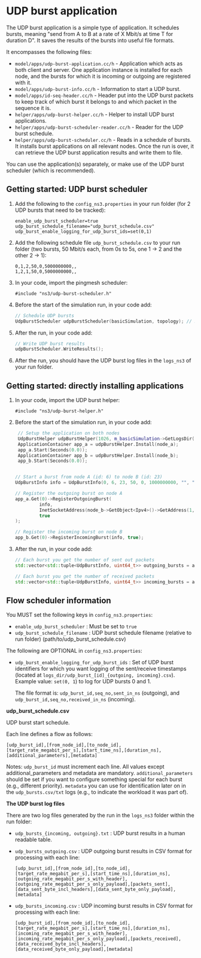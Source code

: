 # UDP burst application

The UDP burst application is a simple type of application. It schedules bursts, meaning "send from A to B at a rate of X Mbit/s at time T for duration D". It saves the results of the bursts into useful file formats.


It encompasses the following files:

* `model/apps/udp-burst-application.cc/h` - Application which acts as both client and server. One application instance is installed for each node, and the bursts for which it is incoming or outgoing are registered with it.
* `model/apps/udp-burst-info.cc/h` - Information to start a UDP burst.
* `model/apps/id-seq-header.cc/h` - Header put into the UDP burst packets to keep track of which burst it belongs to and which packet in the sequence it is.
* `helper/apps/udp-burst-helper.cc/h` - Helper to install UDP burst applications.
* `helper/apps/udp-burst-scheduler-reader.cc/h` - Reader for the UDP burst schedule.
* `helper/apps/udp-burst-scheduler.cc/h` - Reads in a schedule of bursts. It installs burst applications on all relevant nodes. Once the run is over, it can retrieve the UDP burst application results and write them to file. 

You can use the application(s) separately, or make use of the UDP burst scheduler (which is recommended).


## Getting started: UDP burst scheduler

1. Add the following to the `config_ns3.properties` in your run folder (for 2 UDP bursts that need to be tracked):

   ```
   enable_udp_burst_scheduler=true
   udp_burst_schedule_filename="udp_burst_schedule.csv"
   udp_burst_enable_logging_for_udp_burst_ids=set(0,1)
   ```

2. Add the following schedule file `udp_burst_schedule.csv` to your run folder (two bursts, 50 Mbit/s each, from 0s to 5s, one 1 -> 2 and the other 2 -> 1):

   ```
   0,1,2,50,0,5000000000,,
   1,2,1,50,0,5000000000,,
   ```

3. In your code, import the pingmesh scheduler:

   ```
   #include "ns3/udp-burst-scheduler.h"
   ```

3. Before the start of the simulation run, in your code add:

    ```c++
    // Schedule UDP bursts
    UdpBurstScheduler udpBurstScheduler(basicSimulation, topology); // Requires enable_udp_burst_scheduler=true
    ```
   
4. After the run, in your code add:

    ```c++
    // Write UDP burst results
    udpBurstScheduler.WriteResults();
    ```

5. After the run, you should have the UDP burst log files in the `logs_ns3` of your run folder.


## Getting started: directly installing applications

1. In your code, import the UDP burst helper:

   ```
   #include "ns3/udp-burst-helper.h"
   ```
   
2. Before the start of the simulation run, in your code add:

   ```c++
    // Setup the application on both nodes
    UdpBurstHelper udpBurstHelper(1026, m_basicSimulation->GetLogsDir());
    ApplicationContainer app_a = udpBurstHelper.Install(node_a);
    app_a.Start(Seconds(0.0));
    ApplicationContainer app_b = udpBurstHelper.Install(node_b);
    app_b.Start(Seconds(0.0));
   
   
   // Start a burst from node A (id: 6) to node B (id: 23)
   UdpBurstInfo info = UdpBurstInfo(0, 6, 23, 50, 0, 1000000000, "", "");
   
   // Register the outgoing burst on node A
   app_a.Get(0)->RegisterOutgoingBurst(
            info,
            InetSocketAddress(node_b->GetObject<Ipv4>()->GetAddress(1,0).GetLocal(), 1026),
            true   
   );
   
   // Register the incoming burst on node B
   app_b.Get(0)->RegisterIncomingBurst(info, true);
   ```

3. After the run, in your code add:

   ```c++
   // Each burst you get the number of sent out packets
   std::vector<std::tuple<UdpBurstInfo, uint64_t>> outgoing_bursts = app_a.Get(0)->GetOutgoingBurstsInformation();
   
   // Each burst you get the number of received packets
   std::vector<std::tuple<UdpBurstInfo, uint64_t>> incoming_bursts = app_b.Get(0)->GetIncomingBurstsInformation();
   ```


## Flow scheduler information

You MUST set the following keys in `config_ns3.properties`:

* `enable_udp_burst_scheduler` : Must be set to `true`
* `udp_burst_schedule_filename` : UDP burst schedule filename (relative to run folder) (path/to/udp_burst_schedule.csv)

The following are OPTIONAL in `config_ns3.properties`:

* `udp_burst_enable_logging_for_udp_burst_ids` : Set of UDP burst identifiers for which you want logging of the sent/receive timestamps (located at `logs_dir/udp_burst_[id]_{outgoing, incoming}.csv`). Example value: `set(0, 1`) to log for UDP bursts 0 and 1. 

   The file format is: `udp_burst_id,seq_no,sent_in_ns` (outgoing), and `udp_burst_id,seq_no,received_in_ns` (incoming).

**udp_burst_schedule.csv**

UDP burst start schedule. 

Each line defines a flow as follows:

```
[udp_burst_id],[from_node_id],[to_node_id],[target_rate_megabit_per_s],[start_time_ns],[duration_ns],[additional_parameters],[metadata]
```

Notes: `udp_burst_id` must increment each line. All values except additional_parameters and metadata are mandatory. `additional_parameters` should be set if you want to configure something special for each burst (e.g., different priority). `metadata` you can use for identification later on in the `udp_bursts.csv/txt` logs (e.g., to indicate the workload it was part of).

**The UDP burst log files**

There are two log files generated by the run in the `logs_ns3` folder within the run folder:

* `udp_bursts_{incoming, outgoing}.txt` : UDP burst results in a human readable table.
* `udp_bursts_outgoing.csv` : UDP outgoing burst results in CSV format for processing with each line:

   ```
   [udp_burst_id],[from_node_id],[to_node_id],[target_rate_megabit_per_s],[start_time_ns],[duration_ns],[outgoing_rate_megabit_per_s_with_header],[outgoing_rate_megabit_per_s_only_payload],[packets_sent],[data_sent_byte_incl_headers],[data_sent_byte_only_payload],[metadata]
   ```
  
* `udp_bursts_incoming.csv` : UDP incoming burst results in CSV format for processing with each line:

   ```
   [udp_burst_id],[from_node_id],[to_node_id],[target_rate_megabit_per_s],[start_time_ns],[duration_ns],[incoming_rate_megabit_per_s_with_header],[incoming_rate_megabit_per_s_only_payload],[packets_received],[data_received_byte_incl_headers],[data_received_byte_only_payload],[metadata]
   ```
